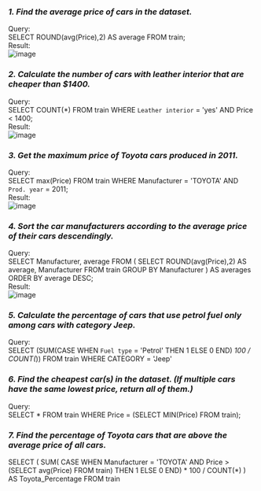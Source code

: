 ### _1. Find the average price of cars in the dataset._
Query: </br>
SELECT ROUND(avg(Price),2) AS average FROM train;
</br>
Result: </br>
![image](https://github.com/user-attachments/assets/364225ec-2a77-48f3-adbd-fe5a36bcb5a5)
</br>

### _2. Calculate the number of cars with leather interior that are cheaper than $1400._
Query: </br>
SELECT COUNT(*) FROM train WHERE `Leather interior` = 'yes' AND Price < 1400;
</br>
Result: </br>
![image](https://github.com/user-attachments/assets/9432d8a8-09ca-4147-a68d-c8ee05396b34)
</br>

### _3. Get the maximum price of Toyota cars produced in 2011._
Query: </br>
SELECT max(Price) FROM train WHERE Manufacturer = 'TOYOTA' AND `Prod. year` = 2011;
</br>
Result: </br>
![image](https://github.com/user-attachments/assets/7f29e2dd-08c0-4196-9b0d-f4bda8c90da9)
</br>

### _4. Sort the car manufacturers according to the average price of their cars descendingly._
Query: </br>
SELECT Manufacturer, average FROM 
( 
	SELECT ROUND(avg(Price),2) AS average, Manufacturer FROM train GROUP BY Manufacturer 
) AS averages
ORDER BY average DESC;
</br>
Result: </br>
![image](https://github.com/user-attachments/assets/2b089d33-1d07-4862-b10a-831981d4813b)
</br>

### _5. Calculate the percentage of cars that use petrol fuel only among cars with category Jeep._
Query: </br>
SELECT (SUM(CASE WHEN `Fuel type` = 'Petrol' THEN 1 ELSE 0 END) *100 / COUNT(*))
FROM train 
WHERE CATEGORY = 'Jeep'
</br>

### _6. Find the cheapest car(s) in the dataset. (If multiple cars have the same lowest price, return all of them.)_
Query: </br>
SELECT * 
FROM train 
WHERE Price = (SELECT MIN(Price) FROM train);
</br>

### _7. Find the percentage of Toyota cars that are above the average price of all cars._
SELECT ( SUM( CASE WHEN Manufacturer = 'TOYOTA' AND Price > (SELECT avg(Price) FROM train) THEN 1 ELSE 0 END) * 100 / COUNT(*) ) AS Toyota_Percentage
FROM train
</br>
